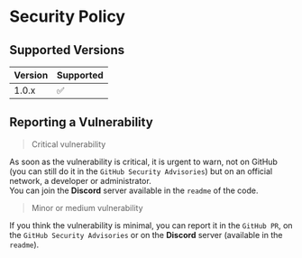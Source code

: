 # Security Policy

## Supported Versions
| Version | Supported          |
| ------- | ------------------ |
| 1.0.x   | :white_check_mark: |



## Reporting a Vulnerability
> Critical vulnerability

As soon as the vulnerability is critical, it is urgent to warn, not on GitHub (you can still do it in the `GitHub Security Advisories`) but on an official network, a developer or administrator.<br />
You can join the **Discord** server available in the `readme` of the code.

> Minor or medium vulnerability

If you think the vulnerability is minimal, you can report it in the `GitHub PR`, on the `GitHub Security Advisories` or on the **Discord** server (available in the `readme`).
